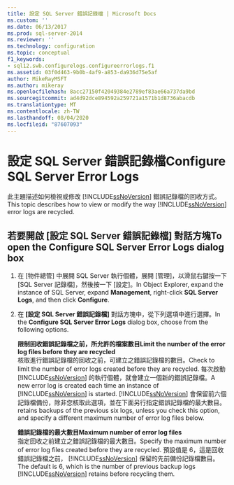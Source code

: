 ```yaml
---
title: 設定 SQL Server 錯誤記錄檔 | Microsoft Docs
ms.custom: ''
ms.date: 06/13/2017
ms.prod: sql-server-2014
ms.reviewer: ''
ms.technology: configuration
ms.topic: conceptual
f1_keywords:
- sql12.swb.configurelogs.configureerrorlogs.f1
ms.assetid: 03f0d463-9b0b-4af9-a853-da936d75e5af
author: MikeRayMSFT
ms.author: mikeray
ms.openlocfilehash: 8acc27150f42049384e2789ef83ae66a737da9bd
ms.sourcegitcommit: ad4d92dce894592a259721a1571b1d8736abacdb
ms.translationtype: MT
ms.contentlocale: zh-TW
ms.lasthandoff: 08/04/2020
ms.locfileid: "87607093"
---
```

# <a name="configure-sql-server-error-logs"></a><span data-ttu-id="0726c-102">設定 SQL Server 錯誤記錄檔</span><span class="sxs-lookup"><span data-stu-id="0726c-102">Configure SQL Server Error Logs</span></span>
  <span data-ttu-id="0726c-103">此主題描述如何檢視或修改 [!INCLUDE[ssNoVersion](../../includes/ssnoversion-md.md)] 錯誤記錄檔的回收方式。</span><span class="sxs-lookup"><span data-stu-id="0726c-103">This topic describes how to view or modify the way [!INCLUDE[ssNoVersion](../../includes/ssnoversion-md.md)] error logs are recycled.</span></span>  
  
## <a name="to-open-the-configure-sql-server-error-logs-dialog-box"></a><span data-ttu-id="0726c-104">若要開啟 [設定 SQL Server 錯誤記錄檔] 對話方塊</span><span class="sxs-lookup"><span data-stu-id="0726c-104">To open the Configure SQL Server Error Logs dialog box</span></span>  
  
1.  <span data-ttu-id="0726c-105">在 [物件總管] 中展開 SQL Server 執行個體，展開 [管理]，以滑鼠右鍵按一下 [SQL Server 記錄檔]，然後按一下 [設定]。</span><span class="sxs-lookup"><span data-stu-id="0726c-105">In Object Explorer, expand the instance of SQL Server, expand **Management**, right-click **SQL Server Logs**, and then click **Configure**.</span></span>  
  
2.  <span data-ttu-id="0726c-106">在 **[設定 SQL Server 錯誤記錄檔]** 對話方塊中，從下列選項中進行選擇。</span><span class="sxs-lookup"><span data-stu-id="0726c-106">In the **Configure SQL Server Error Logs** dialog box, choose from the following options.</span></span>  
  
     <span data-ttu-id="0726c-107">**限制回收錯誤記錄檔之前，所允許的檔案數目**</span><span class="sxs-lookup"><span data-stu-id="0726c-107">**Limit the number of the error log files before they are recycled**</span></span>  
     <span data-ttu-id="0726c-108">核取進行錯誤記錄檔的回收之前，可建立之錯誤記錄檔的數目。</span><span class="sxs-lookup"><span data-stu-id="0726c-108">Check to limit the number of error logs created before they are recycled.</span></span> <span data-ttu-id="0726c-109">每次啟動 [!INCLUDE[ssNoVersion](../../includes/ssnoversion-md.md)] 的執行個體，就會建立一個新的錯誤記錄檔。</span><span class="sxs-lookup"><span data-stu-id="0726c-109">A new error log is created each time an instance of [!INCLUDE[ssNoVersion](../../includes/ssnoversion-md.md)] is started.</span></span> [!INCLUDE[ssNoVersion](../../includes/ssnoversion-md.md)] <span data-ttu-id="0726c-110">會保留前六個記錄檔備份，除非您核取此選項，並在下面另行指定錯誤記錄檔的最大數目。</span><span class="sxs-lookup"><span data-stu-id="0726c-110">retains backups of the previous six logs, unless you check this option, and specify a different maximum number of error log files below.</span></span>  
  
     <span data-ttu-id="0726c-111">**錯誤記錄檔的最大數目**</span><span class="sxs-lookup"><span data-stu-id="0726c-111">**Maximum number of error log files**</span></span>  
     <span data-ttu-id="0726c-112">指定回收之前建立之錯誤記錄檔的最大數目。</span><span class="sxs-lookup"><span data-stu-id="0726c-112">Specify the maximum number of error log files created before they are recycled.</span></span> <span data-ttu-id="0726c-113">預設值是 6，這是回收錯誤記錄檔之前， [!INCLUDE[ssNoVersion](../../includes/ssnoversion-md.md)] 保留的先前備份記錄檔數目。</span><span class="sxs-lookup"><span data-stu-id="0726c-113">The default is 6, which is the number of previous backup logs [!INCLUDE[ssNoVersion](../../includes/ssnoversion-md.md)] retains before recycling them.</span></span>  
  
  
